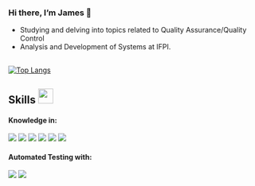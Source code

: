 

### Hi there, I’m James 👋
- Studying and delving into topics related to Quality Assurance/Quality Control
- Analysis and Development of Systems at IFPI.
##


  [![Top Langs](https://github-readme-stats.vercel.app/api/top-langs/?username=JamesMorais&layout=compact&langs_count=4&theme=dark&bg_color=0A0A0A)](https://github.com/JamesMorais/github-readme-stats)
## Skills <img src="https://media.giphy.com/media/iY8CRBdQXODJSCERIr/giphy.gif" width="30px">&nbsp; 

<h4>Knowledge in:</h4>
<span> 
  <img src="https://img.shields.io/badge/HTML5-E34F26?style=for-the-badge&logo=html5&logoColor=black">
  <img src="https://img.shields.io/badge/CSS3-1572B6?style=for-the-badge&logo=css3&logoColor=black">
  <img src="https://img.shields.io/badge/JavaScript-F7DF1E?style=for-the-badge&logo=javascript&logoColor=black">
  <img src="https://img.shields.io/badge/C-00599C?style=for-the-badge&logo=c&logoColor=black">
  <img src="https://img.shields.io/badge/Python-3776AB?style=for-the-badge&logo=python&logoColor=black">
  <img src="https://img.shields.io/badge/Java-ED8B00?style=for-the-badge&logo=java&logoColor=black">


</span>
<h4>Automated Testing with:</h4>
<span>
  <img src="https://img.shields.io/badge/Selenium-43B02A?style=for-the-badge&logo=selenium&logoColor=black">
  <img src="https://img.shields.io/badge/Java-ED8B00?style=for-the-badge&logo=java&logoColor=black">

</span>




  

